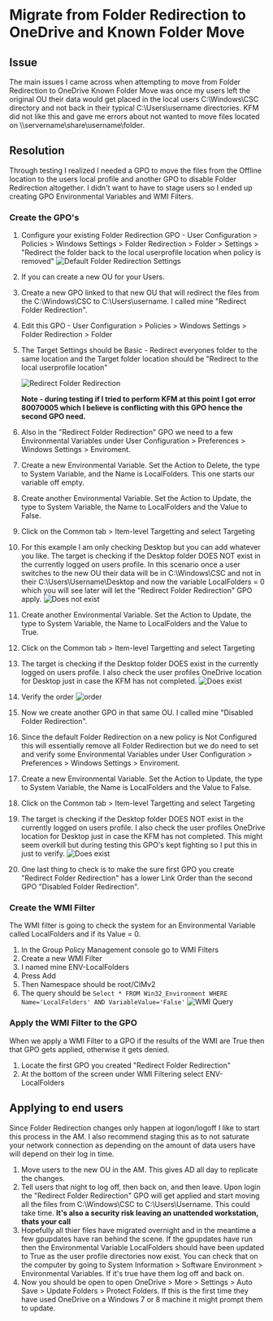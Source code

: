 
# Migrate from Folder Redirection to OneDrive and Known Folder Move

## Issue
The main issues I came across when attempting to move from Folder Redirection to OneDrive Known Folder Move was once my users left the original OU their data would get placed in the local users C:\Windows\CSC directory and not back in their typical C:\Users\username directories.  KFM did not like this and gave me errors about not wanted to move files located on \\\servername\share\username\folder.  

## Resolution
Through testing I realized I needed a GPO to move the files from the Offline location to the users local profile and another GPO to disable Folder Redirection altogether. I didn't want to have to stage users so I ended up creating GPO Environmental Variables and WMI Filters.

### Create the GPO's
1. Configure your existing Folder Redirection GPO - User Configuration > Policies > Windows Settings > Folder Redirection > Folder > Settings > "Redirect the folder back to the local userprofile location when policy is removed" 
   ![Default Folder Redirection Settings](https://github.com/jeffprandall/randoms/blob/master/microsoft/Default%20Folder%20Redirection%20Settings.png)

2. If you can create a new OU for your Users.

3. Create a new GPO linked to that new OU that will redirect the files from the C:\Windows\CSC to C:\Users\username.  I called mine "Redirect Folder Redirection".

4. Edit this GPO - User Configuration > Policies > Windows Settings > Folder Redirection > Folder

5. The Target Settings should be Basic - Redirect everyones folder to the same location and the Target folder location should be "Redirect to the local userprofile location"

   ![Redirect Folder Redirection](https://github.com/jeffprandall/randoms/blob/master/microsoft/Redirect%20Folder%20Redirection.png)

   **Note - during testing if I tried to perform KFM at this point I got error 80070005 which I believe is conflicting with this GPO hence the second GPO need.**
6.  Also in the "Redirect Folder Redirection" GPO we need to a few Environmental Variables under User Configuration > Preferences > Windows Settings > Enviroment.
7.  Create a new Environmental Variable.  Set the Action to Delete, the type to System Variable, and the Name is LocalFolders.  This one starts our variable off empty.
8.  Create another Environmental Variable.  Set the Action to Update, the type to System Variable, the Name to LocalFolders and the Value to False.  
9.  Click on the Common tab > Item-level Targetting and select Targeting
10.  For this example I am only checking Desktop but you can add whatever you like.  The target is checking if the Desktop folder DOES NOT exist in the currently logged on users profile.  In this scenario once a user switches to the new OU their data will be in C:\Windows\CSC and not in their C:\Users\Username\Desktop and now the variable LocalFolders = 0 which you will see later will let the "Redirect Folder Redirection" GPO apply.
![Does not exist](https://github.com/jeffprandall/randoms/blob/master/microsoft/screenshots/ENV-Does%20Not%20Exist.png)
11.  Create another Environmental Variable.  Set the Action to Update, the type to System Variable, the Name to LocalFolders and the Value to True.  
12.  Click on the Common tab > Item-level Targetting and select Targeting
13.  The target is checking if the Desktop folder DOES exist in the currently logged on users profile.  I also check the user profiles OneDrive location for Desktop just in case the KFM has not completed.
![Does exist](https://github.com/jeffprandall/randoms/blob/master/microsoft/screenshots/ENV-Does%20Exist.png)
14.  Verify the order ![order](https://github.com/jeffprandall/randoms/blob/master/microsoft/screenshots/ENV-Order.png)
15.  Now we create another GPO in that same OU.  I called mine "Disabled Folder Redirection".
16.  Since the default Folder Redirection on a new policy is Not Configured this will essentially remove all Folder Redirection but we do need to set and verify some Environmental Variables under User Configuration > Preferences > Windows Settings > Enviroment.
17.  Create a new Environmental Variable.  Set the Action to Update, the type to System Variable, the Name is LocalFolders and the Value to False.
18. Click on the Common tab > Item-level Targetting and select Targeting
19.  The target is checking if the Desktop folder DOES NOT exist in the currently logged on users profile.  I also check the user profiles OneDrive location for Desktop just in case the KFM has not completed.  This might seem overkill but during testing this GPO's kept fighting so I put this in just to verify.
![Does exist](https://github.com/jeffprandall/randoms/blob/master/microsoft/screenshots/ENV-Does%20Not%20Exist%20OneDrive.png)
20.  One last thing to check is to make the sure first GPO you create "Redirect Folder Redirection" has a lower Link Order than the second GPO "Disabled Folder Redirection".

### Create the WMI Filter
The WMI filter is going to check the system for an Environmental Variable called LocalFolders and if its Value = 0.
1.  In the Group Policy Management console go to WMI Filters
2.  Create a new WMI Filter
3.  I named mine ENV-LocalFolders
4.  Press Add
5.  Then Namespace should be root/CIMv2
6.  The query should be 
```Select * FROM Win32_Environment WHERE Name='LocalFolders' AND VariableValue='False'```
![WMI Query](https://github.com/jeffprandall/randoms/blob/master/microsoft/screenshots/ENV-WMI%20Query.png)

### Apply the WMI Filter to the GPO
When we apply a WMI Filter to a GPO if the results of the WMI are True then that GPO gets applied, otherwise it gets denied.
1.  Locate the first GPO you created "Redirect Folder Redirection"
2.  At the bottom of the screen under WMI Filtering select ENV-LocalFolders

## Applying to end users
Since Folder Redirection changes only happen at logon/logoff I like to start this process in the AM.  I also recommend staging this as to not saturate your network connection as depending on the amount of data users have will depend on their log in time.
1.  Move users to the new OU in the AM.  This gives AD all day to replicate the changes.
2.  Tell users that night to log off, then back on, and then leave.  Upon login the "Redirect Folder Redirection" GPO will get applied and start moving all the files from C:\Windows\CSC to C:\Users\Username.  This could take time.  **It's also a security risk leaving an unattended workstation, thats your call**
3.  Hopefully all thier files have migrated overnight and in the meantime a few gpupdates have ran behind the scene.  If the gpupdates have run then the Environmental Variable LocalFolders should have been updated to True as the user profile directories now exist.  You can check that on the computer by going to System Information > Software Environment > Environmental Variables.  If it's true have them log off and back on.
4.  Now you should be open to open OneDrive > More > Settings > Auto Save > Update Folders > Protect Folders.  If this is the first time they have used OneDrive on a Windows 7 or 8 machine it might prompt them to update.
